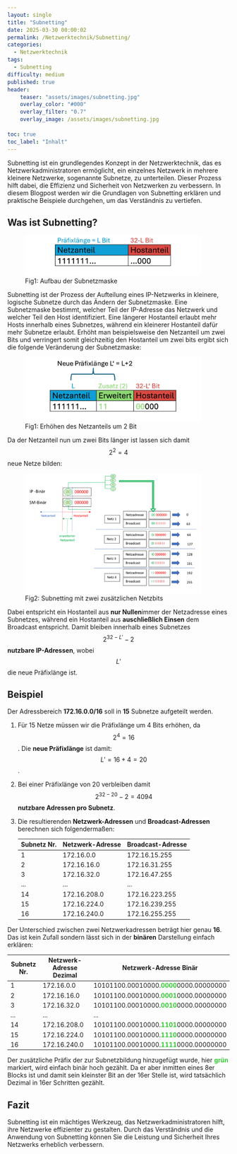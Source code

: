 ```yaml
---
layout: single
title: "Subnetting"
date: 2025-03-30 00:00:02
permalink: /Netzwerktechnik/Subnetting/
categories:
  - Netzwerktechnik
tags:
  - Subnetting
difficulty: medium
published: true
header:
    teaser: "assets/images/subnetting.jpg"
    overlay_color: "#000"
    overlay_filter: "0.7"
    overlay_image: /assets/images/subnetting.jpg

toc: true
toc_label: "Inhalt"
---
```


<script id="MathJax-script" async
          src="https://cdn.jsdelivr.net/npm/mathjax@3/es5/tex-mml-chtml.js">
</script>
  
Subnetting ist ein grundlegendes Konzept in der Netzwerktechnik, das es Netzwerkadministratoren ermöglicht, ein einzelnes Netzwerk in mehrere kleinere Netzwerke, sogenannte Subnetze, zu unterteilen. Dieser Prozess hilft dabei, die Effizienz und Sicherheit von Netzwerken zu verbessern. In diesem Blogpost werden wir die Grundlagen von Subnetting erklären und praktische Beispiele durchgehen, um das Verständnis zu vertiefen.

## Was ist Subnetting?

<style>
  .center {
  display: block;
  margin-left: auto;
  margin-right: auto;
  width: 50%;
}
</style>
<figure>
    <img src="/assets/images/IP_address.png" width="400"/>
    <figcaption>Fig1: Aufbau der Subnetzmaske</figcaption>
</figure>

Subnetting ist der Prozess der Aufteilung eines IP-Netzwerks in kleinere, logische Subnetze durch das Ändern der Subnetzmaske. Eine Subnetzmaske bestimmt, welcher Teil der IP-Adresse das Netzwerk und welcher Teil den Host identifiziert. Eine längerer Hostanteil erlaubt mehr Hosts innerhalb eines Subnetzes, während ein kleinerer Hostanteil dafür mehr Subnetze erlaubt. Erhöht man beispielsweise den Netzanteil um zwei Bits und verringert somit gleichzeitig den Hostanteil um zwei bits ergibt sich die folgende Veränderung der Subnetzmaske:

<figure>
    <img src="/assets/images/IP_address_2.png" width="400"/>
    <figcaption>Fig1: Erhöhen des Netzanteils um 2 Bit</figcaption>
</figure>

Da der Netzanteil nun um zwei Bits länger ist lassen sich damit $$ 2^2 = 4 $$ neue Netze bilden:

<figure>
    <img src="/assets/images/Subnetting.png" width="400"/>
    <figcaption>Fig2: Subnetting mit zwei zusätzlichen Netzbits</figcaption>
</figure>

Dabei entspricht ein Hostanteil aus **nur Nullen**immer der Netzadresse eines Subnetzes, während ein Hostanteil aus **auschließlich Einsen** dem Broadcast entspricht. Damit bleiben innerhalb eines Subnetzes $$ 2^{32-L'}-2 $$ **nutzbare IP-Adressen**, wobei $$L'$$ die neue Präfixlänge ist.

## Beispiel

Der Adressbereich **172.16.0.0/16** soll in **15** Subnetze aufgeteilt werden. 
1. Für 15 Netze müssen wir die Präfixlänge um 4 Bits erhöhen, da $$ 2^4 = 16 $$.
  Die **neue Präfixlänge** ist damit: $$L'= 16+4 = 20$$.
1. Bei einer Präfixlänge von 20 verbleiben damit $$ 2^{32-20} - 2 = 4094$$ **nutzbare Adressen pro Subnetz**.
2. Die resultierenden **Netzwerk-Adressen** und **Broadcast-Adressen** berechnen sich folgendermaßen:

    | Subnetz Nr. | Netzwerk-Adresse | Broadcast-Adresse |
    | ----------- | ---------------- | ----------------- |
    | 1           | 172.16.0.0       | 172.16.15.255     |
    | 2           | 172.16.16.0      | 172.16.31.255     |
    | 3           | 172.16.32.0      | 172.16.47.255     |
    | ...         | ...              | ...               |
    | 14          | 172.16.208.0     | 172.16.223.255    |
    | 15          | 172.16.224.0     | 172.16.239.255    |
    | 16          | 172.16.240.0     | 172.16.255.255    |


Der Unterschied zwischen zwei Netzwerkadressen beträgt hier genau **16**. Das ist kein Zufall sondern lässt sich in der **binären** Darstellung einfach erklären:


| Subnetz Nr. | Netzwerk-Adresse Dezimal | Netzwerk-Adresse Binär                  |
| ----------- | ------------------------ | --------------------------------------- |
| 1           | 172.16.0.0              | 10101100.00010000.<span style="color:limegreen">**0000**</span>0000.00000000 |
| 2           | 172.16.16.0              | 10101100.00010000.<span style="color:limegreen">**0001**</span>0000.00000000 |
| 3           | 172.16.32.0              | 10101100.00010000.<span style="color:limegreen">**0010**</span>0000.00000000 |
| ...         | ...                      | ...                                     |
| 14          | 172.16.208.0             | 10101100.00010000.<span style="color:limegreen">**1101**</span>0000.00000000 |
| 15          | 172.16.224.0             | 10101100.00010000.<span style="color:limegreen">**1110**</span>0000.00000000 |
| 16          | 172.16.240.0             | 10101100.00010000.<span style="color:limegreen">**1111**</span>0000.00000000 |

Der zusätzliche Präfix der zur Subnetzbildung hinzugefügt wurde, hier <span style="color:limegreen">**grün**</span> markiert, wird einfach binär hoch gezählt. Da er aber inmitten eines 8er Blocks ist und damit sein kleinster Bit an der 16er Stelle ist, wird tatsächlich Dezimal in 16er Schritten gezählt.

## Fazit

Subnetting ist ein mächtiges Werkzeug, das Netzwerkadministratoren hilft, ihre Netzwerke effizienter zu gestalten. Durch das Verständnis und die Anwendung von Subnetting können Sie die Leistung und Sicherheit Ihres Netzwerks erheblich verbessern.